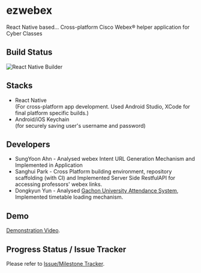 # ezwebex
React Native based... Cross-platform Cisco Webex® helper application for Cyber Classes  

## Build Status
![React Native Builder](https://github.com/ezwebex/ezwebex/workflows/React%20Native%20Builder/badge.svg)

## Stacks
* React Native  
  (For cross-platform app development. Used Android Studio, XCode for final platform specific builds.)
* Android/iOS Keychain  
  (for securely saving user's username and password)

## Developers
* SungYoon Ahn - Analysed webex Intent URL Generation Mechanism and Implemented in Application
* Sanghui Park - Cross Platform building environment, repository scaffolding (with CI) and Implemented Server Side RestfulAPI for accessing professors' webex links.
* Dongkyun Yun - Analysed [Gachon University Attendance System](https://att.gachon.ac.kr), Implemented timetable loading mechanism.

## Demo
[Demonstration Video](https://gachon.alex4386.me/mobile/demo.mp4). 

## Progress Status / Issue Tracker
Please refer to [Issue/Milestone Tracker](https://github.com/ezwebex/ezwebex/issues).

